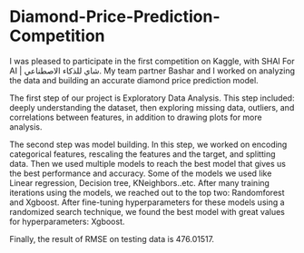 # Diamond-Price-Prediction-Competition
I was pleased to participate in the first competition on Kaggle, with SHAI For AI | شاي للذكاء الاصطناعي. My team partner Bashar and I worked on analyzing the data and building an accurate diamond price prediction model.

The first step of our project is Exploratory Data Analysis. This step included:  deeply understanding the dataset, then exploring missing data, outliers, and correlations between features, in addition to drawing plots for more analysis.

The second step was model building. In this step, we worked on encoding categorical features, rescaling the features and the target, and splitting data. 
Then we used multiple models to reach the best model that gives us the best performance and accuracy. Some of the models we used like Linear regression, Decision tree, KNeighbors..etc. After many training iterations using the models, we reached out to the top two: Randomforest and Xgboost. After fine-tuning hyperparameters for these models using a randomized search technique, we found the best model with great values for hyperparameters: Xgboost.

Finally, the result of RMSE on testing data is 476.01517.
